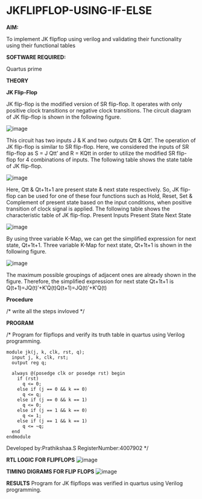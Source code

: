 # JKFLIPFLOP-USING-IF-ELSE

**AIM:** 

To implement  JK flipflop using verilog and validating their functionality using their functional tables

**SOFTWARE REQUIRED:**

Quartus prime

**THEORY**

**JK Flip-Flop**

JK flip-flop is the modified version of SR flip-flop. It operates with only positive clock transitions or negative clock transitions. The circuit diagram of JK flip-flop is shown in the following figure.

![image](https://github.com/naavaneetha/JKFLIPFLOP-USING-IF-ELSE/assets/154305477/a649c30b-232b-4558-b188-fd6c09845180)


This circuit has two inputs J & K and two outputs Qtt & Qtt’. The operation of JK flip-flop is similar to SR flip-flop. Here, we considered the inputs of SR flip-flop as S = J Qtt’ and R = KQtt in order to utilize the modified SR flip-flop for 4 combinations of inputs. The following table shows the state table of JK flip-flop.

![image](https://github.com/naavaneetha/JKFLIPFLOP-USING-IF-ELSE/assets/154305477/c4360742-e8a8-4937-b089-c46c0433f9a3)

 
Here, Qtt & Qt+1t+1 are present state & next state respectively. So, JK flip-flop can be used for one of these four functions such as Hold, Reset, Set & Complement of present state based on the input conditions, when positive transition of clock signal is applied. The following table shows the characteristic table of JK flip-flop. Present Inputs Present State Next State
 
![image](https://github.com/naavaneetha/JKFLIPFLOP-USING-IF-ELSE/assets/154305477/6c275261-a6d5-4c37-a3a7-1e88ca11c4cd)

By using three variable K-Map, we can get the simplified expression for next state, Qt+1t+1. Three variable K-Map for next state, Qt+1t+1 is shown in the following figure.
 
![image](https://github.com/naavaneetha/JKFLIPFLOP-USING-IF-ELSE/assets/154305477/5174f41b-0ce0-4329-a372-6d1943ea6673)

The maximum possible groupings of adjacent ones are already shown in the figure. Therefore, the simplified expression for next state Qt+1t+1 is Q(t+1)=JQ(t)′+K′Q(t)Q(t+1)=JQ(t)′+K′Q(t)

**Procedure**

/* write all the steps invloved */

**PROGRAM**

/* Program for flipflops and verify its truth table in quartus using Verilog programming.
```
module jk(j, k, clk, rst, q);
  input j, k, clk, rst;
  output reg q;

  always @(posedge clk or posedge rst) begin
    if (rst)
      q <= 0;
    else if (j == 0 && k == 0)
      q <= q;
    else if (j == 0 && k == 1)
      q <= 0;
    else if (j == 1 && k == 0)
      q <= 1;
    else if (j == 1 && k == 1)
      q <= ~q;
  end
endmodule
```
Developed by:Prathikshaa.S RegisterNumber:4007902
*/

**RTL LOGIC FOR FLIPFLOPS**
![image](https://github.com/user-attachments/assets/e3dfb433-2fcd-4073-aad4-fd9b5be86735)


**TIMING DIGRAMS FOR FLIP FLOPS**
![image](https://github.com/user-attachments/assets/003a7601-de19-4de5-9c8e-ce339f3a6bcf)


**RESULTS**
Program for JK flipflops was verified in quartus using Verilog programming.
